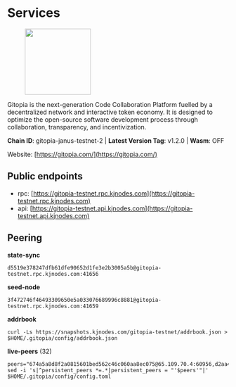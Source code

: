 # Services

<figure><img src="https://raw.githubusercontent.com/kj89/testnet_manuals/main/pingpub/logos/gitopia.png" width="150" alt=""><figcaption></figcaption></figure>

Gitopia is the next-generation Code Collaboration Platform fuelled by  a decentralized network and interactive token economy. It is designed  to optimize the open-source software development process through  collaboration, transparency, and incentivization.

**Chain ID**: gitopia-janus-testnet-2 | **Latest Version Tag**: v1.2.0 | **Wasm**: OFF

Website: [https://gitopia.com/](https://gitopia.com/)


## Public endpoints

* rpc: [https://gitopia-testnet.rpc.kjnodes.com](https://gitopia-testnet.rpc.kjnodes.com)
* api: [https://gitopia-testnet.api.kjnodes.com](https://gitopia-testnet.api.kjnodes.com)

## Peering

**state-sync**

```
d5519e378247dfb61dfe90652d1fe3e2b3005a5b@gitopia-testnet.rpc.kjnodes.com:41656
```

**seed-node**

```
3f472746f46493309650e5a033076689996c8881@gitopia-testnet.rpc.kjnodes.com:41659
```

**addrbook**
```
curl -Ls https://snapshots.kjnodes.com/gitopia-testnet/addrbook.json > $HOME/.gitopia/config/addrbook.json
```

**live-peers** (32)
```
peers="674a5a8d8f2a0815601bed562c46c060aa8ec075@65.109.70.4:60956,d2aa45ac84cf4136182f8012b974c3e1ba762eda@65.109.53.60:56656,76895e84873db23aa366296acc6900e1dd980f43@195.201.237.185:22656,75a9570b82474af11fc8c895f9da1ecb5da0c73f@95.216.143.237:19656,fccf79904b3c03488955d580509d0cc65bb3bb56@65.21.104.192:26656,bbc6a1e115185d5bffcbbf5520dca1c3d626e599@109.123.255.50:26656,0d1a964bbe844ab45a0ec93ffed81945e588f6b9@5.161.86.214:26656,61f824be9bdfe9a73b55ad162a9ed0bfe9121bbe@38.242.147.76:26656,1989ced6b71ce676a5ab4d0586d85e38fd41fbd2@136.243.88.91:7070,6d36c85a0fc1d737906f47af2e090734e0f6d4a3@86.48.3.99:26656,669e77fe3452f7b25d9cb1e95696419f0d3481da@65.109.49.163:37656,d159db085278927848c98b185b5871bf265669d9@185.250.36.169:41656,a6ef0e8544ee212cb6e571f8bc1562e7774bd2c5@88.198.34.226:11056,e8799d0034f6b99cc01916639dc424c7d2548784@185.169.252.60:36656,a47375da7f790427c69103d363e4f8de4a6acfac@5.199.143.159:36656,f584fdcb5a014e8b6b8e4a7cc9879dae35f14ff1@162.55.194.205:41656,2688adaacbf7ea5afb902f9fda9d10dfe9975a95@65.21.104.54:60956,527c0753c83a5a89f5b51f50151b51a0d8638f7e@113.30.189.23:26656,d5519e378247dfb61dfe90652d1fe3e2b3005a5b@65.109.68.190:41656,fdeb051aae6f555150bb4cf685719879f21cd3e4@217.13.223.167:36656,56c544dc2cf49daddc5958976ba01b8719a06200@65.21.178.237:656,a536f71fcc2497cc7f8ef2b74b43368eaf3bf1b8@65.109.51.41:60956,cf31f6db36843f04675d694e6d79874d6acc3331@38.242.208.177:26656,05fa81c618612d6730cb8b54620954ce384899af@146.190.218.191:41656,3511b4bffe4d804065181625b32e2507934fdb05@82.208.20.137:26656,48691bfaddd58090c948e28d29156c2907b85ada@82.208.20.67:27656,66f94651fb02f277c90c605a38df549d3c0a9269@75.119.151.217:26656,2853f7582257f0a19854072906e21eb694aa05b4@80.79.6.253:26656,72678266f62ab7f0e79acfe9579701f12693dd7a@185.216.75.69:41656,e572ad8a5c190a82c0a68905c76cd7d61d22b578@161.35.39.251:26656,b79965e5cf163ca68d6720f6e9db2c18ea9f5810@72.14.185.165:26656,a5369601c7a7e44a5fdc893540d706c87a48a58c@185.197.251.195:41656"
sed -i 's|^persistent_peers *=.*|persistent_peers = "'$peers'"|' $HOME/.gitopia/config/config.toml
```
